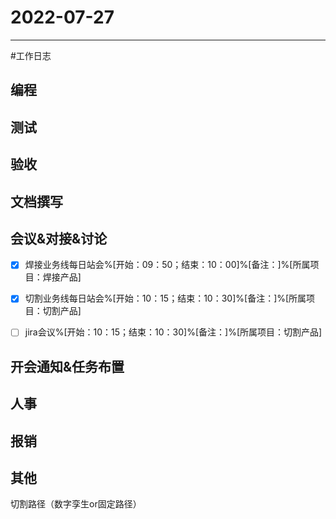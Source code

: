 # 2022-07-27 

---

#工作日志

## 编程



## 测试



## 验收 



## 文档撰写 



## 会议&对接&讨论
- [x] 焊接业务线每日站会%[开始：09：50；结束：10：00]%[备注：]%[所属项目：焊接产品]
- [x] 切割业务线每日站会%[开始：10：15；结束：10：30]%[备注：]%[所属项目：切割产品]
- [ ] jira会议%[开始：10：15；结束：10：30]%[备注：]%[所属项目：切割产品]


## 开会通知&任务布置



## 人事



## 报销



## 其他

切割路径（数字孪生or固定路径）



